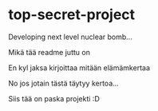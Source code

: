 # top-secret-project
Developing next level nuclear bomb...

Mikä tää readme juttu on

En kyl jaksa kirjoittaa mitään elämämkertaa

No jos jotain tästä täytyy kertoa...

Siis tää on paska projekti :D
